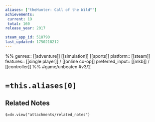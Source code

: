 ```yaml
---
aliases: ["theHunter: Call of the Wild™"]
achievements:
 current: 19
 total: 160
release_year: 2017

steam_app_id: 518790
last_updated: 1750218212
---
```

%%
genres:: [[adventure]] [[simulation]] [[sports]]
platform:: [[steam]]
features:: [[single player]] / [[online co-op]]
preferred_input:: [[mkb]] / [[controller]]
%%
#game/unbeaten
#v3/2

# `=this.aliases[0]`
## Related Notes
`$=dv.view("attachments/related_notes")`